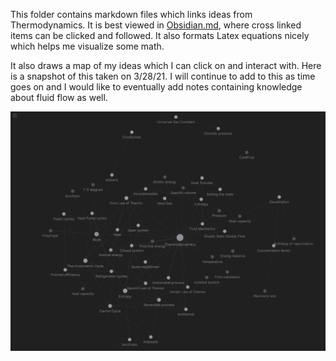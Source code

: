 This folder contains markdown files which links ideas from Thermodynamics. It is best viewed in [Obsidian.md](https://obsidian.md/), where cross linked items can be clicked and followed. It also formats Latex equations nicely which helps me visualize some math.

It also draws a map of my ideas which I can click on and interact with. Here is a snapshot of this taken on 3/28/21. I will continue to add to this as time goes on and I would like to eventually add notes containing knowledge about fluid flow as well. 

![Thermo](thermo.PNG)